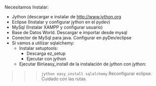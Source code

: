 Necesitamos Instalar:

  * Jython (descargar e instalar de http://www.jython.org
  * Eclipse (Instalar y configurar jython en el pydev)
  * MySql (Instalar XAMPP y configurar usuario)
  * Base de Datos World. Descargar e importar desde mysql
  * Conector de MySql para java. Configurar en pyDev/eclipse
  * Si vamos a utilizar sqlalchemy:
    * Instalar setuptools:
      * Descarga ez\_setup
      * Ejecutar con jython
    * Ejecutar Bin\easy\_install de la instalación de jython con jython:
> > > `jython easy_install sqlalchemy`
> > > Reconfigurar eclipse. Cuidado con las rutas.
